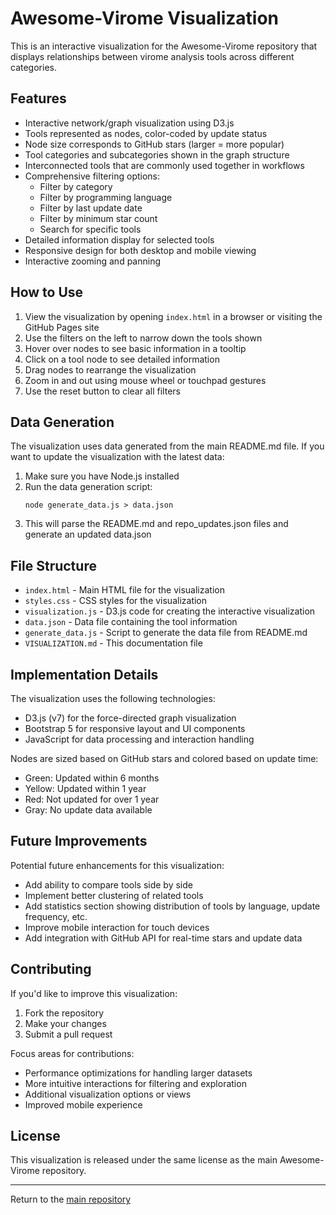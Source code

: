 # Awesome-Virome Visualization

This is an interactive visualization for the Awesome-Virome repository that displays relationships between virome analysis tools across different categories.

## Features

- Interactive network/graph visualization using D3.js
- Tools represented as nodes, color-coded by update status
- Node size corresponds to GitHub stars (larger = more popular)
- Tool categories and subcategories shown in the graph structure
- Interconnected tools that are commonly used together in workflows
- Comprehensive filtering options:
  - Filter by category
  - Filter by programming language
  - Filter by last update date
  - Filter by minimum star count
  - Search for specific tools
- Detailed information display for selected tools
- Responsive design for both desktop and mobile viewing
- Interactive zooming and panning

## How to Use

1. View the visualization by opening `index.html` in a browser or visiting the GitHub Pages site
2. Use the filters on the left to narrow down the tools shown
3. Hover over nodes to see basic information in a tooltip
4. Click on a tool node to see detailed information
5. Drag nodes to rearrange the visualization
6. Zoom in and out using mouse wheel or touchpad gestures
7. Use the reset button to clear all filters

## Data Generation

The visualization uses data generated from the main README.md file. If you want to update the visualization with the latest data:

1. Make sure you have Node.js installed
2. Run the data generation script:
   ```
   node generate_data.js > data.json
   ```
3. This will parse the README.md and repo_updates.json files and generate an updated data.json

## File Structure

- `index.html` - Main HTML file for the visualization
- `styles.css` - CSS styles for the visualization
- `visualization.js` - D3.js code for creating the interactive visualization
- `data.json` - Data file containing the tool information
- `generate_data.js` - Script to generate the data file from README.md
- `VISUALIZATION.md` - This documentation file

## Implementation Details

The visualization uses the following technologies:

- D3.js (v7) for the force-directed graph visualization
- Bootstrap 5 for responsive layout and UI components
- JavaScript for data processing and interaction handling

Nodes are sized based on GitHub stars and colored based on update time:
- Green: Updated within 6 months
- Yellow: Updated within 1 year
- Red: Not updated for over 1 year
- Gray: No update data available

## Future Improvements

Potential future enhancements for this visualization:

- Add ability to compare tools side by side
- Implement better clustering of related tools
- Add statistics section showing distribution of tools by language, update frequency, etc.
- Improve mobile interaction for touch devices
- Add integration with GitHub API for real-time stars and update data

## Contributing

If you'd like to improve this visualization:

1. Fork the repository
2. Make your changes
3. Submit a pull request

Focus areas for contributions:
- Performance optimizations for handling larger datasets
- More intuitive interactions for filtering and exploration
- Additional visualization options or views
- Improved mobile experience

## License

This visualization is released under the same license as the main Awesome-Virome repository.

---

Return to the [main repository](https://github.com/yourusername/awesome-virome)